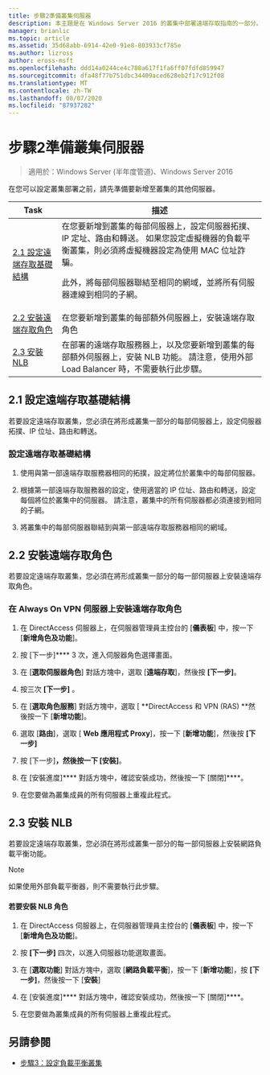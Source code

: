 ```yaml
---
title: 步驟2準備叢集伺服器
description: 本主題是在 Windows Server 2016 的叢集中部署遠端存取指南的一部分。
manager: brianlic
ms.topic: article
ms.assetid: 35d68abb-6914-42e0-91e8-803933cf785e
ms.author: lizross
author: eross-msft
ms.openlocfilehash: ddd14a0244ce4c788a617f1fa6ff07fdfd859947
ms.sourcegitcommit: dfa48f77b751dbc34409aced628eb2f17c912f08
ms.translationtype: MT
ms.contentlocale: zh-TW
ms.lasthandoff: 08/07/2020
ms.locfileid: "87937282"
---
```

# <a name="step-2-prepare-cluster-servers"></a>步驟2準備叢集伺服器

>適用於：Windows Server (半年度管道)、Windows Server 2016

在您可以設定叢集部署之前，請先準備要新增至叢集的其他伺服器。

|Task|描述|
|----|--------|
|[2.1 設定遠端存取基礎結構](#BKMK_config)|在您要新增到叢集的每部伺服器上，設定伺服器拓撲、IP 定址、路由和轉送。 如果您設定虛擬機器的負載平衡叢集，則必須將虛擬機器設定為使用 MAC 位址詐騙。<p>此外，將每部伺服器聯結至相同的網域，並將所有伺服器連線到相同的子網。|
|[2.2 安裝遠端存取角色](#BKMK_Install)|在您要新增到叢集的每部額外伺服器上，安裝遠端存取角色|
|[2.3 安裝 NLB](#BKMK_NLB)|在部署的遠端存取服務器上，以及您要新增到叢集的每部額外伺服器上，安裝 NLB 功能。 請注意，使用外部 Load Balancer 時，不需要執行此步驟。|

## <a name="21-configure-the-remote-access-infrastructure"></a><a name="BKMK_config"></a>2.1 設定遠端存取基礎結構
若要設定遠端存取叢集，您必須在將形成叢集一部分的每部伺服器上，設定伺服器拓撲、IP 位址、路由和轉送。

### <a name="to-configure-the-remote-access-infrastructure"></a>設定遠端存取基礎結構

1.  使用與第一部遠端存取服務器相同的拓撲，設定將位於叢集中的每部伺服器。

2.  根據第一部遠端存取服務器的設定，使用適當的 IP 位址、路由和轉送，設定每個將位於叢集中的伺服器。 請注意，叢集中的所有伺服器都必須連接到相同的子網。

3.  將叢集中的每部伺服器聯結到與第一部遠端存取服務器相同的網域。

## <a name="22-install-the-remote-access-role"></a><a name="BKMK_Install"></a>2.2 安裝遠端存取角色
若要設定遠端存取叢集，您必須在將形成叢集一部分的每一部伺服器上安裝遠端存取角色。

### <a name="to-install-the-remote-access-role-on-always-on-vpn-servers"></a>在 Always On VPN 伺服器上安裝遠端存取角色

1.  在 DirectAccess 伺服器上，在伺服器管理員主控台的 [**儀表板**] 中，按一下 [**新增角色及功能**]。

2.  按 [下一步]**** 3 次，進入伺服器角色選擇畫面。

3.  在 [**選取伺服器角色**] 對話方塊中，選取 [**遠端存取**]，然後按 **[下一步]**。

4.  按三次 **[下一步]** 。

5.  在 [**選取角色服務**] 對話方塊中，選取 [ **DirectAccess 和 VPN (RAS) **然後按一下 [**新增功能**]。

6.  選取 [**路由**]，選取 [ **Web 應用程式 Proxy**]，按一下 [**新增功能**]，然後按 **[下一步]**

7. 按 [下一步]****，然後按一下 [安裝]****。

8.  在 [安裝進度]**** 對話方塊中，確認安裝成功，然後按一下 [關閉]****。

9.  在您要做為叢集成員的所有伺服器上重複此程式。

## <a name="23-install-nlb"></a><a name="BKMK_NLB"></a>2.3 安裝 NLB
若要設定遠端存取叢集，您必須在將形成叢集一部分的每一部伺服器上安裝網路負載平衡功能。

> [!NOTE]
> 如果使用外部負載平衡器，則不需要執行此步驟。

#### <a name="to-install-the-nlb-role"></a>若要安裝 NLB 角色

1.  在 DirectAccess 伺服器上，在伺服器管理員主控台的 [**儀表板**] 中，按一下 [**新增角色及功能**]。

2.  按 **[下一步]** 四次，以進入伺服器功能選取畫面。

3.  在 [**選取功能**] 對話方塊中，選取 [**網路負載平衡**]，按一下 [**新增功能**]，按 **[下一步]**，然後按一下 [**安裝**]

4.  在 [安裝進度]**** 對話方塊中，確認安裝成功，然後按一下 [關閉]****。

5.  在您要做為叢集成員的所有伺服器上重複此程式。

## <a name="see-also"></a><a name="BKMK_Links"></a>另請參閱

-   [步驟3：設定負載平衡叢集](Step-3-Configure-a-Load-Balanced-Cluster.md)




